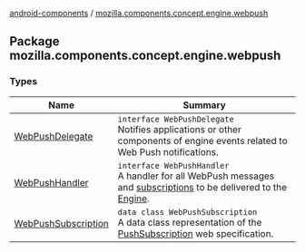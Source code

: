 [android-components](../index.md) / [mozilla.components.concept.engine.webpush](./index.md)

## Package mozilla.components.concept.engine.webpush

### Types

| Name | Summary |
|---|---|
| [WebPushDelegate](-web-push-delegate/index.md) | `interface WebPushDelegate`<br>Notifies applications or other components of engine events related to Web Push notifications. |
| [WebPushHandler](-web-push-handler/index.md) | `interface WebPushHandler`<br>A handler for all WebPush messages and [subscriptions](https://developer.mozilla.org/en-US/docs/Web/API/PushSubscription) to be delivered to the [Engine](../mozilla.components.concept.engine/-engine/index.md). |
| [WebPushSubscription](-web-push-subscription/index.md) | `data class WebPushSubscription`<br>A data class representation of the [PushSubscription](https://developer.mozilla.org/en-US/docs/Web/API/PushSubscription) web specification. |
